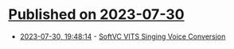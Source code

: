# [Published on 2023-07-30](index.md)

* [2023-07-30, 19:48:14](https://lobste.rs/s/vdy8yz/softvc_vits_singing_voice_conversion) - [SoftVC VITS Singing Voice Conversion](https://github.com/svc-develop-team/so-vits-svc)
